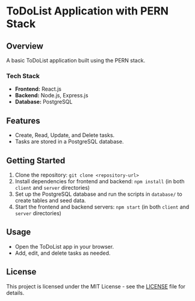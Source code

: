 # ToDoList Application with PERN Stack

## Overview
A basic ToDoList application built using the PERN stack.

### Tech Stack
- **Frontend:** React.js
- **Backend:** Node.js, Express.js
- **Database:** PostgreSQL

## Features
- Create, Read, Update, and Delete tasks.
- Tasks are stored in a PostgreSQL database.

## Getting Started
1. Clone the repository: `git clone <repository-url>`
2. Install dependencies for frontend and backend: `npm install` (in both `client` and `server` directories)
3. Set up the PostgreSQL database and run the scripts in `database/` to create tables and seed data.
4. Start the frontend and backend servers: `npm start` (in both `client` and `server` directories)

## Usage
- Open the ToDoList app in your browser.
- Add, edit, and delete tasks as needed.

## License
This project is licensed under the MIT License - see the [LICENSE](LICENSE) file for details.

